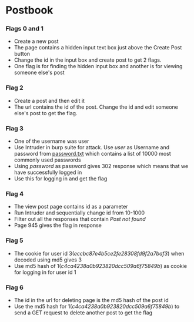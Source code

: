 # Postbook

### Flags 0 and 1
* Create a new post
* The page contains a hidden input text box just above the Create Post button
* Change the id in the input box and create post to get 2 flags.
* One flag is for finding the hidden input box and another is for viewing someone else's post

### Flag 2
* Create a post and then edit it
* The url contains the id of the post. Change the id and edit someone else's post to get the flag.

### Flag 3
* One of the username was user
* Use Intruder in burp suite for attack. Use *user* as Username and password from [password.txt](../password.txt) which contains a list of 10000 most commonly used passwords
* Using *password* as password gives 302 response which means that we have successfully logged in
* Use this for logging in and get the flag

### Flag 4
* The view post page contains id as a parameter
* Run Intruder and sequentially change id from 10-1000
* Filter out all the responses that contain *Post not found*
* Page 945 gives the flag in response

### Flag 5
* The cookie for user id 3(*eccbc87e4b5ce2fe28308fd9f2a7baf3*) when decoded using md5 gives 3
* Use md5 hash of 1(*c4ca4238a0b923820dcc509a6f75849b*) as cookie for logging in for user id 1

### Flag 6
* The id in the url for deleting page is the md5 hash of the post id
* Use the md5 hash for 1(*c4ca4238a0b923820dcc509a6f75849b*) to send a GET request to delete another post to get the flag


